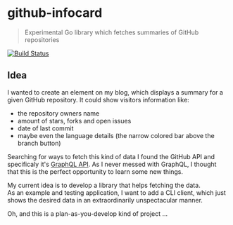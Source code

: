 # github-infocard

> Experimental Go library which fetches summaries of GitHub repositories

[![Build Status][travis-image]][travis-url]

## Idea

I wanted to create an element on my blog, which displays a summary for a given GitHub repository. It could show visitors information like:

- the repository owners name
- amount of stars, forks and open issues
- date of last commit
- maybe even the language details (the narrow colored bar above the branch button)

Searching for ways to fetch this kind of data I found the GitHub API and specificaly it's [GraphQL API](https://developer.github.com/v4/guides/intro-to-graphql/).
As I never messed with GraphQL, I thought that this is the perfect opportunity to learn some new things.

My current idea is to develop a library that helps fetching the data. <br>
As an example and testing application, I want to add a CLI client, which just shows the desired data in an extraordinarily unspectacular manner.

Oh, and this is a plan-as-you-develop kind of project ...

<!-- Markdown link & img dfn's -->
[travis-image]: https://travis-ci.org/tsdtsdtsd/githubinfocard.svg?branch=master
[travis-url]: https://travis-ci.org/tsdtsdtsd/githubinfocard